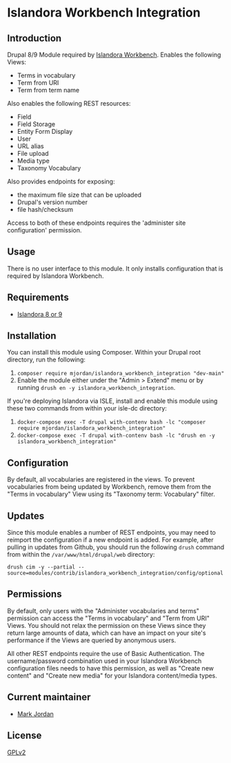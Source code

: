 # Islandora Workbench Integration

## Introduction

Drupal 8/9 Module required by [Islandora Workbench](https://github.com/mjordan/islandora_workbench). Enables the following Views:

* Terms in vocabulary
* Term from URI
* Term from term name

Also enables the following REST resources:

* Field
* Field Storage
* Entity Form Display
* User
* URL alias
* File upload
* Media type
* Taxonomy Vocabulary

Also provides endpoints for exposing:

* the maximum file size that can be uploaded
* Drupal's version number
* file hash/checksum

Access to both of these endpoints requires the 'administer site configuration' permission.

## Usage

There is no user interface to this module. It only installs configuration that is required by Islandora Workbench.

## Requirements

* [Islandora 8 or 9](https://github.com/Islandora/islandora)

## Installation

You can install this module using Composer. Within your Drupal root directory, run the following:

1. `composer require mjordan/islandora_workbench_integration "dev-main"`
1. Enable the module either under the "Admin > Extend" menu or by running `drush en -y islandora_workbench_integration`.

If you're deploying Islandora via ISLE, install and enable this module using these two commands from within your isle-dc directory:

1. `docker-compose exec -T drupal with-contenv bash -lc "composer require mjordan/islandora_workbench_integration"`
2. `docker-compose exec -T drupal with-contenv bash -lc "drush en -y islandora_workbench_integration"`

## Configuration

By default, all vocabularies are registered in the views. To prevent vocabularies from being updated by Workbench, remove them from the "Terms in vocabulary" View using its "Taxonomy term: Vocabulary" filter.

## Updates

Since this module enables a number of REST endpoints, you may need to reimport the configuration if a new endpoint is added. For example, after pulling in updates from Github, you should run the following `drush` command from within the `/var/www/html/drupal/web` directory:

`drush cim -y --partial --source=modules/contrib/islandora_workbench_integration/config/optional`

## Permissions

By default, only users with the "Administer vocabularies and terms" permission can access the "Terms in vocabulary" and "Term from URI" Views. You should not relax the permission on these Views since they return large amounts of data, which can have an impact on your site's performance if the Views are queried by anonymous users.

All other REST endpoints require the use of Basic Authentication. The username/password combination used in your Islandora Workbench configuration files needs to have this permission, as well as "Create new content" and "Create new media" for your Islandora content/media types.

## Current maintainer

* [Mark Jordan](https://github.com/mjordan)

## License

[GPLv2](http://www.gnu.org/licenses/gpl-2.0.txt)
